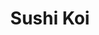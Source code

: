 ---
layout: place
title: "Sushi Koi"
permalink: /new-york/forest-hills/sushi-koi.html
stateAbbr: NY
stateName: New York
cityName: Forest Hills
seo:
  name: "Sushi Koi"
  type: Restaurant
  links: http://sushikoiny.com/
description: "Unpretentious place offering typical sushi & Japanese entrees, plus all-you-can-eat specials. Looking for sushi in Forest Hills, New York? Check out Sushi Ko..."
place_id: ChIJ-yMKWphgwokREQmPlSl4Cjg
photos:
  - name: >-
      places/ChIJ-yMKWphgwokREQmPlSl4Cjg/photos/AeeoHcKDWwdK8RMyJpJwGJt-mRrksWNYlAwEE296Xyf6ks5mttWILmXBMZ3Jge7VeG2-oLVqvk24mHYXBh01PnDlYXbDtYeOnkxuf-FfY6p8iaVNfRbhc2i3x2n25dIOXVtdtlza8t4yWWYoOq5u0tuDgbyM-LN4mR7RldpfnoSr6aR9obrNQAZtN3YJtLYf47IGR6Q4FyQpoor_wytrG6wekd1S0FGosouZR4EvZ3VWHm0JmUy-9ZTnkfl5_yzJOMe7WDYin4a6juloBMSv3kuZImkBX7sQRkDQD8cwQmWcA-MO1O9sjR1zXPzlcxGdbFH4SAVaTOJGqBwvOe-VfHirgVHQypQf7T07JUqDGX1C3SWzlJmrdPwQaa9SmAR_rt997vwFUqZM2iYPKNlYX1eS2WECAUxniSOGqu71iPNnLv8
    widthPx: 4032
    heightPx: 2268
    authorAttributions:
      - displayName: Todd Schultz
        uri: https://maps.google.com/maps/contrib/112608702894488288535
        photoUri: >-
          https://lh3.googleusercontent.com/a-/ALV-UjUWHO1Wg8rANkys4QimthzbAaIJDIhqJiuGPzyIaApwc5pXUzb5jA=s100-p-k-no-mo
    flagContentUri: >-
      https://www.google.com/local/imagery/report/?cb_client=maps_api_places.places_api&image_key=!1e10!2sCIHM0ogKEICAgID46OWLQA&hl=en-US
    googleMapsUri: >-
      https://www.google.com/maps/place//data=!3m4!1e2!3m2!1sCIHM0ogKEICAgID46OWLQA!2e10!4m2!3m1!1s0x89c260985a0a23fb:0x380a7829958f0911
  - name: >-
      places/ChIJ-yMKWphgwokREQmPlSl4Cjg/photos/AeeoHcJNP6L6NBwlARwg-Rq1sMylWvIp7MvRuB_lsA8SA79vdXFxM67jc86lsRKGqv1mT6r7ysT23b5nZcDVtbrfPCI2e7E5px3Sn-X8KMLnKche2aN6fvboUoPYn0nX65FT0bwcjk3Gu3H5NxW4awdRM-g7coRCsuOj7YsBFvqJbrPHGaKSbe0auyH4DSE0bydOjRBhmZEaeqSEyJr1HkMyRgOA9q6BSWXcymnTBcpAWBMOjjbZI-ZZM7Heyvz90pcbAc_l1RFFBVb84GOacq1YRnf2oZN2YkA4J16xoYQz2uLOguLJcVhkdrM4x-k4uh19NqcR5a7rRe2zmz6m2caL5z0rGv5JVlXrsLIg1ptKMfeKwdUcT2DVKqsVBjA5UhUQ-BFk74WhVgSAXTxJLshlE-1Euu512qa46C_tEVJFHBMoeArd
    widthPx: 4032
    heightPx: 3024
    authorAttributions:
      - displayName: Afnan Islam
        uri: https://maps.google.com/maps/contrib/104827440519552357327
        photoUri: >-
          https://lh3.googleusercontent.com/a-/ALV-UjUrHaIbxO978N9PJ_U726VKVGC67paVP-Rrj5AuPCE0yOqFL3xZ=s100-p-k-no-mo
    flagContentUri: >-
      https://www.google.com/local/imagery/report/?cb_client=maps_api_places.places_api&image_key=!1e10!2sCIHM0ogKEICAgICk4LHHqQE&hl=en-US
    googleMapsUri: >-
      https://www.google.com/maps/place//data=!3m4!1e2!3m2!1sCIHM0ogKEICAgICk4LHHqQE!2e10!4m2!3m1!1s0x89c260985a0a23fb:0x380a7829958f0911
  - name: >-
      places/ChIJ-yMKWphgwokREQmPlSl4Cjg/photos/AeeoHcJGTruvwc86zqzb9Zx2Dgzzo9P3NKEwINt7Wr_74iPjADhcaoR7MamuXP1kZjcTJ0k8QGquJKry4Dvrj07bj-z3UNrji3q13MLlOtlL51WyJSaHM0ontkZCjlZ64ycH0bLEGSBFbNRLwBNDo-JtQJUKxW2SV7g_Ci6Vk9fmslCnCd547gDFYMRVMGphKmolgJUFvOLEUj-zoPxSezlltfA6bLlDCxt8ASy4aVhoTE50w8kCRADvLgNcSBKMjeOsbUTol7SL8LBYYjV1MD40HPyDdwXyNvIApnbUuM5Es3VzY35v6y-L7PqNRlBiEPyByM58AosWiXlplDXJeVBpuO7MIo6LjppptsCuTQd9sgg0FgLZh0n_Gv3fdBxGuG35jEo_2-hFYszl1jHIJ69K0w5_P6pZlnDy9VtYoHsWzghRwRD5d5vuEBOWXTJZFgxS
    widthPx: 4000
    heightPx: 3000
    authorAttributions:
      - displayName: Mike Schnall
        uri: https://maps.google.com/maps/contrib/118263344668799873283
        photoUri: >-
          https://lh3.googleusercontent.com/a-/ALV-UjUZcSfZBDNWd5MeMpN8v8fykcg5GoOfIx0dMOjC_ey0ZSrcw_55nw=s100-p-k-no-mo
    flagContentUri: >-
      https://www.google.com/local/imagery/report/?cb_client=maps_api_places.places_api&image_key=!1e10!2sCIABIhAA3ilW-yR_E2foB1sACajD&hl=en-US
    googleMapsUri: >-
      https://www.google.com/maps/place//data=!3m4!1e2!3m2!1sCIABIhAA3ilW-yR_E2foB1sACajD!2e10!4m2!3m1!1s0x89c260985a0a23fb:0x380a7829958f0911
  - name: >-
      places/ChIJ-yMKWphgwokREQmPlSl4Cjg/photos/AeeoHcJTOfiq8V32yrfBnjfDGiUWcGENeJzHCjZyrQ7k8qKkZfM3DeU1zc1EdxIA8RDfHeT7T4jQIrDqXhaE5af5htKqxKTMD9De7B-OBrVjGmG_TbSKOsh-6O37eRN0D5UJCHowXOC1PtN3A2SYZyy4w8OkgfuSzxRix2rmIEQra3apY7mIqUbV52t4l6rGNAoQS__62VEmVqXxiRPvWNHKMp_Ne49zVAU4LAbpzS8h2IrDo_zl5qNVQV-Yo28pdUYYkLBevqfunslbPEhNjuI_HObObbnbpWWGWcMIDfrykbDpY-RO4CizvNi2Tr59JAhp2JMK9ctLMZG7j4C51QjJ_Cfgdblmv0TDF9sokTtwcnvdNyiEPm1wQ45Z85iTRYDJwfb0Ut_ZER_Wtj5g9FnpsllnqNKLbLaJOhAZJR5BM4aVYyRI
    widthPx: 4032
    heightPx: 3024
    authorAttributions:
      - displayName: Kamolidin Muminov
        uri: https://maps.google.com/maps/contrib/112101578599334794111
        photoUri: >-
          https://lh3.googleusercontent.com/a-/ALV-UjUIzUn5J_yxbtoSbNnEXRrETIacup-7nePs_FECydwR1Jh41zv4=s100-p-k-no-mo
    flagContentUri: >-
      https://www.google.com/local/imagery/report/?cb_client=maps_api_places.places_api&image_key=!1e10!2sCIHM0ogKEICAgICj7ZX3rwE&hl=en-US
    googleMapsUri: >-
      https://www.google.com/maps/place//data=!3m4!1e2!3m2!1sCIHM0ogKEICAgICj7ZX3rwE!2e10!4m2!3m1!1s0x89c260985a0a23fb:0x380a7829958f0911
  - name: >-
      places/ChIJ-yMKWphgwokREQmPlSl4Cjg/photos/AeeoHcLV3wpyXnpXi-4fJmV8OcqdZvqE2SrmUeQ_xREH0VkEu1o7R1A6SWeY-8i5GlGWhGqxXO-d2nXc7vgDrYB1Pvyw4qKydq0lSumiW3lXnZCeHEEoI55uejI1Mz2oF6xlr2TJ5p8PuztbyESY0SUUckikdlq9Wx6aRMf9gE960uyuC6tNhUX_AiwHQ9iDI0RXMhHj4Y0ZqyY89Sp-MtLuO4KssdRdjjgoOujj5tJWjHcxtZQrM_EZFlDvqVoLYdqenER_ZZIWbSvwUB2tXE4YiGyICGEZwqY-SiQ_oM6Guz4aekmLZWF7IsiNisLO5KCuQj5faXF1zh0-SjqMX3vYuDu5TmUNxthttbFbrJ2zvSe8GxayMXREo1-_N9t0djI9iKRWZRDixoWmLZ2cwQ5qTxl8rSVIHUij5JkiLcUgVgY
    widthPx: 3648
    heightPx: 2052
    authorAttributions:
      - displayName: Francis
        uri: https://maps.google.com/maps/contrib/101319210064018101158
        photoUri: >-
          https://lh3.googleusercontent.com/a/ACg8ocLpFmD4sniEj812-OPBZHrK6ng4sD-FrHhjSlkdlGeGo4S9cAV-=s100-p-k-no-mo
    flagContentUri: >-
      https://www.google.com/local/imagery/report/?cb_client=maps_api_places.places_api&image_key=!1e10!2sCIHM0ogKEICAgMCAovneIw&hl=en-US
    googleMapsUri: >-
      https://www.google.com/maps/place//data=!3m4!1e2!3m2!1sCIHM0ogKEICAgMCAovneIw!2e10!4m2!3m1!1s0x89c260985a0a23fb:0x380a7829958f0911
  - name: >-
      places/ChIJ-yMKWphgwokREQmPlSl4Cjg/photos/AeeoHcJnnRW9J5RHyINcb7CPbvKWjH_vTaCSRjUS1Yns8i_QL4W2ENXey1Ng-BBwlj92__2_9rCn7Gsz_0CC4Y94kajif8fVJiqsI0QezO8kJL9YWaEhuS4m_FlU2Z7SwhBgwrQ2Z_X3w8VTe2p7M7dXmZU2YUwmKomONIV0ZRXKGLmkg7xOTvgfJQB7i6tZSw_-b4EtgbBCeMzrRMZtkS1KQJj8EtqSN7EB2YeS6-shojCM7-54UQVtju4z6ON2vRZW7qiXB2jRgTo-3BngR5rOmzbiWUruIi7j68sXZcGMs7vc0j1i04YXyJrq5z0lpM8EDSodHJBLVAM_fnE-X-AUbyZVp4RSb03GhhnDVnM_VQSUErNgO6RHyjnhr2Eajk0E61ocIbINDdavoiPAbNkh2K5pFwJyjlymTPMMyGUYP2xTqHw
    widthPx: 3648
    heightPx: 2052
    authorAttributions:
      - displayName: Francis
        uri: https://maps.google.com/maps/contrib/101319210064018101158
        photoUri: >-
          https://lh3.googleusercontent.com/a/ACg8ocLpFmD4sniEj812-OPBZHrK6ng4sD-FrHhjSlkdlGeGo4S9cAV-=s100-p-k-no-mo
    flagContentUri: >-
      https://www.google.com/local/imagery/report/?cb_client=maps_api_places.places_api&image_key=!1e10!2sCIHM0ogKEICAgMCAovnewwE&hl=en-US
    googleMapsUri: >-
      https://www.google.com/maps/place//data=!3m4!1e2!3m2!1sCIHM0ogKEICAgMCAovnewwE!2e10!4m2!3m1!1s0x89c260985a0a23fb:0x380a7829958f0911
  - name: >-
      places/ChIJ-yMKWphgwokREQmPlSl4Cjg/photos/AeeoHcLU2YcQ7EWpJYrwlLD1z_psJ4t7cDS1E0v3Ux797p_SVC05KWSj2Sxkz5G7OFefj1W3bUJWK-O4unTnWjIRvp9G_vNXqd_SiKcqFzjtnBOGlUfMVl4feblHR04TSyIrfH9Qip_U_uxMPjssPO2_wZN1Lc5zABRHMUrzgWDNo8yEnL_8yy_818tQMjdnzNn6RjjISt4j_JkNm9l3Dg_hU_-yOHTSprh9P9RfnGPcUbFduMm7DPX0BudAMfw4Xz1YdKJw420BGfNzs9E6329Dn8i7xFejsVnrcBbaceZ1DXWwA8gmxUU4qFs3UkvyTECdE3Z_GpyjnDYdI9zLe5ZWYpUpG-H4gaxHFHdC1n9jOsQ6A_0Mkcuaip0_syobW6zv_PGJOrb4Mawyfbw52dyYLHhSHyCirGSUGCyjH09oy3LPLKgI
    widthPx: 4000
    heightPx: 3000
    authorAttributions:
      - displayName: Marty Seiler
        uri: https://maps.google.com/maps/contrib/107831234014576111981
        photoUri: >-
          https://lh3.googleusercontent.com/a-/ALV-UjUf0bNvh3J4K7I_ulijVHv7pRRpkd-OgmmOfFxI-_MQF3oXg8Nt=s100-p-k-no-mo
    flagContentUri: >-
      https://www.google.com/local/imagery/report/?cb_client=maps_api_places.places_api&image_key=!1e10!2sCIHM0ogKEICAgICV6tOTjwE&hl=en-US
    googleMapsUri: >-
      https://www.google.com/maps/place//data=!3m4!1e2!3m2!1sCIHM0ogKEICAgICV6tOTjwE!2e10!4m2!3m1!1s0x89c260985a0a23fb:0x380a7829958f0911
  - name: >-
      places/ChIJ-yMKWphgwokREQmPlSl4Cjg/photos/AeeoHcIkQM6RHZuON6UPnWDggThjStgGGrMMCdoS8WkN60CDit2JjrG1hgJ2U7obJEJJoKQhrsCJpXXNAJU5VG2G3TxMfNwrjcSYVVc_0VK8Ajr0mBtYc9Zpec9O_UAH0LUSmtFC4iNuLXDUs1D6OsHDhnnd7izLoz2ip9PkS7sf50ZkdNePJAu12f647uOVfx-fpxWjTdwHlJwoNx7F91lK4ZJZnAX5oVIzcDQxtARjpqqFM1RpJephW8wDPA_Yzc3Gi2NzAhIC-inRHjz7YV_IHgEStHe1swOvXVRMdpLCQwT-pzIdw0m5j4OrYXVMKPW_c_s1aQ1YqpPcswo3C3E7eOUwrFQFZdzOkZjSELcEe2L7WzjdnG5fp0o98YvlTLBhFNVtw-bfz8SlXAN9PantrsFnz4ogjwUz04Uvt9FzRuU
    widthPx: 3024
    heightPx: 4032
    authorAttributions:
      - displayName: A. R.
        uri: https://maps.google.com/maps/contrib/102592607972982385283
        photoUri: >-
          https://lh3.googleusercontent.com/a-/ALV-UjVN3LhIaT7dHN48UjKa38g8L9eJiAWVa2yzQfxBzxNx27OnPXfXEw=s100-p-k-no-mo
    flagContentUri: >-
      https://www.google.com/local/imagery/report/?cb_client=maps_api_places.places_api&image_key=!1e10!2sCIHM0ogKEICAgIC4-oCcfg&hl=en-US
    googleMapsUri: >-
      https://www.google.com/maps/place//data=!3m4!1e2!3m2!1sCIHM0ogKEICAgIC4-oCcfg!2e10!4m2!3m1!1s0x89c260985a0a23fb:0x380a7829958f0911
  - name: >-
      places/ChIJ-yMKWphgwokREQmPlSl4Cjg/photos/AeeoHcLylO6VT12kpRL7S_-JE2Og4ppduG_SPZswwmb3czV1lDs95WhznBLuDOaAZOWZzydfXHgQJAvJnujAhvbHYdGKeAtgQCtxZjxgMITwmXUvnSqiMJXrY-MTBsYsPqh6iEELL0drw-N6ogko-XofHp65CYSTmJ_mJnOgXB-gsa3Ckgk_iG5d7y0tRQDTotEWznKZMtdPXw9PrSIuWYXwE-LuBbwhYJMoVu_DsPxIEvxhCbGO55ObKAI0Qf3e3WGrw3Y6UlCOlv1Ceuasr5i_g-z-h3C8pE5NzHG-C-f5u7DUwF79Gb_NkA5U6nu9zLFzKQTqonNKYm8-Hz-oc0jSDkyCull8ti3v-PKeNzocAYUuLNkqr62QqttX6gSQR-Ysq1Yrf9aisKkAyOTeB0RxMnaLJXCccuTTlX3tNZPGQqzhvFDt
    widthPx: 4640
    heightPx: 2610
    authorAttributions:
      - displayName: David
        uri: https://maps.google.com/maps/contrib/112457196852369248414
        photoUri: >-
          https://lh3.googleusercontent.com/a-/ALV-UjXZrBpzSX85InRX8-3qUJn7GaTbDYvpuj_Nliz0YaPiQpkua09U=s100-p-k-no-mo
    flagContentUri: >-
      https://www.google.com/local/imagery/report/?cb_client=maps_api_places.places_api&image_key=!1e10!2sCIHM0ogKEICAgID4oaabngE&hl=en-US
    googleMapsUri: >-
      https://www.google.com/maps/place//data=!3m4!1e2!3m2!1sCIHM0ogKEICAgID4oaabngE!2e10!4m2!3m1!1s0x89c260985a0a23fb:0x380a7829958f0911
  - name: >-
      places/ChIJ-yMKWphgwokREQmPlSl4Cjg/photos/AeeoHcLEylJt2y1aRS1kGscgg56G-GoWDnoeCNpAnecJwCpXaaJLn3gbqcFK-u2QMm3IM1tc37gSCv5GOFr7yqBIYGZFYHK7VU1CKiVUrlWaBWJNlLxCeCSDlEmO1uw4Krk9C9q0bBcjfRCBvsU5C3vpvdV7kS1aOwld66zCBqClcl1TvZvjV2ZFzZhRpmUe2k50yUdmqtui75QurF-cuuQ2oGR8e46TIz50ZU14AweRpz3GDVyNvK-iZ7DSLAce-IIErek891xGmuuUMNPG2cCoK34RgHKi9B8hm9PaOUwytxNOhwhhhqz5iVrgN2iuUORW-93o822ju15oXZD52KvHYPDGx-tgNggQbBWlT5hkg0498IN6M7hWbKJ893uaTl_jq9cld6fFrHA4SLdVHfZ2N9yUADisb1OGL-wlJjyuCRYasczc
    widthPx: 2560
    heightPx: 1920
    authorAttributions:
      - displayName: S Primo
        uri: https://maps.google.com/maps/contrib/106287927987793484059
        photoUri: >-
          https://lh3.googleusercontent.com/a-/ALV-UjUnZKyvsjo_4WMg3vnXewMmQidOYR9yrWT0YEG_Y_t6uXZJlZFQ7g=s100-p-k-no-mo
    flagContentUri: >-
      https://www.google.com/local/imagery/report/?cb_client=maps_api_places.places_api&image_key=!1e10!2sCIHM0ogKEICAgICky-ak0QE&hl=en-US
    googleMapsUri: >-
      https://www.google.com/maps/place//data=!3m4!1e2!3m2!1sCIHM0ogKEICAgICky-ak0QE!2e10!4m2!3m1!1s0x89c260985a0a23fb:0x380a7829958f0911
address: 116-37 Queens Blvd, Forest Hills, NY 11375, USA
street: 116-37 Queens Blvd
city: Forest Hills
state: NY
zip: '11375'
country: USA
neighborhood: Forest Hills
latitude: '40.715827'
longitude: '-73.832441'
accessibility_options:
  wheelchairAccessibleEntrance: true
  wheelchairAccessibleRestroom: true
  wheelchairAccessibleSeating: true
business_status: OPERATIONAL
name: Sushi Koi
google_maps_links:
  directionsUri: >-
    https://www.google.com/maps/dir//''/data=!4m7!4m6!1m1!4e2!1m2!1m1!1s0x89c260985a0a23fb:0x380a7829958f0911!3e0
  placeUri: https://maps.google.com/?cid=4038172135889242385
  writeAReviewUri: >-
    https://www.google.com/maps/place//data=!4m3!3m2!1s0x89c260985a0a23fb:0x380a7829958f0911!12e1
  reviewsUri: >-
    https://www.google.com/maps/place//data=!4m4!3m3!1s0x89c260985a0a23fb:0x380a7829958f0911!9m1!1b1
  photosUri: >-
    https://www.google.com/maps/place//data=!4m3!3m2!1s0x89c260985a0a23fb:0x380a7829958f0911!10e5
primary_type: Sushi Restaurant
opening_hours:
  regular: null
  current: null
secondary_opening_hours:
  regular:
    weekdayDescriptions: null
    type: null
  current:
    weekdayDescriptions: null
    type: null
phone: (718) 261-8932
price_level: PRICE_LEVEL_INEXPENSIVE
price_range: $10 &ndash; $20
rating: '3.9'
rating_count: 166
website: http://sushikoiny.com/
reviews:
  - name: >-
      places/ChIJ-yMKWphgwokREQmPlSl4Cjg/reviews/ChdDSUhNMG9nS0VJQ0FnTURBMXYyX3ZRRRAB
    relativePublishTimeDescription: 2 months ago
    rating: 1
    text:
      text: >-
        The worst restaurant I have ever been to.

        My son and I went to this restaurant today. The server here had an
        extremely bad attitude. I think she might be the owner. We waited for
        half an hour but our food still hadn’t arrived. My son was very hungry.
        I told her nicely that my son was very hungry and asked if they could
        prepare the food quickly. Then, she came over aggressively and blamed
        me, saying that if I was in a hurry, I should have told her in advance.


        At that time, only my son and I were in the restaurant—there were no
        other customers. She said they weren’t just serving me but also handling
        takeout orders. But shouldn’t she have informed me in advance, saying
        something like, ‘Sorry, we have a big takeout order to handle, so your
        food might be delayed’?


        I’m not the owner of this restaurant—how would I know they were working
        on a large order? It was their failure to communicate, yet she blamed me
        to my face. On top of that, she kept cursing me in Fuzhounese from the
        back, not realizing that I am also Fuzhounese and understood everything
        she said.


        If you want to run a business in Kew Gardens, you should first learn how
        to treat people properly.
      languageCode: en
    originalText:
      text: >-
        The worst restaurant I have ever been to.

        My son and I went to this restaurant today. The server here had an
        extremely bad attitude. I think she might be the owner. We waited for
        half an hour but our food still hadn’t arrived. My son was very hungry.
        I told her nicely that my son was very hungry and asked if they could
        prepare the food quickly. Then, she came over aggressively and blamed
        me, saying that if I was in a hurry, I should have told her in advance.


        At that time, only my son and I were in the restaurant—there were no
        other customers. She said they weren’t just serving me but also handling
        takeout orders. But shouldn’t she have informed me in advance, saying
        something like, ‘Sorry, we have a big takeout order to handle, so your
        food might be delayed’?


        I’m not the owner of this restaurant—how would I know they were working
        on a large order? It was their failure to communicate, yet she blamed me
        to my face. On top of that, she kept cursing me in Fuzhounese from the
        back, not realizing that I am also Fuzhounese and understood everything
        she said.


        If you want to run a business in Kew Gardens, you should first learn how
        to treat people properly.
      languageCode: en
    authorAttribution:
      displayName: yan chen
      uri: https://www.google.com/maps/contrib/110338357807088418731/reviews
      photoUri: >-
        https://lh3.googleusercontent.com/a/ACg8ocLfqcDOWf-V54pJY2YAaq9no35wGgzwJmXteiDQpBVggE6A=s128-c0x00000000-cc-rp-mo
    publishTime: '2025-02-08T20:25:21.284231Z'
    flagContentUri: >-
      https://www.google.com/local/review/rap/report?postId=ChdDSUhNMG9nS0VJQ0FnTURBMXYyX3ZRRRAB&d=17924085&t=1
    googleMapsUri: >-
      https://www.google.com/maps/reviews/data=!4m6!14m5!1m4!2m3!1sChdDSUhNMG9nS0VJQ0FnTURBMXYyX3ZRRRAB!2m1!1s0x89c260985a0a23fb:0x380a7829958f0911
  - name: >-
      places/ChIJ-yMKWphgwokREQmPlSl4Cjg/reviews/ChdDSUhNMG9nS0VJQ0FnSUNfN0lLZ29BRRAB
    relativePublishTimeDescription: 2 months ago
    rating: 1
    text:
      text: >-
        Server was rude and not attentive. Food was bland and portions are
        incredibly small. Avoid this place! Never offered to remake anything and
        the server threw the check at us at the end because we said we wanted
        her to take back a dish we didn't enjoy. We also would've gladly paid
        any difference for the price of the item we got instead.
      languageCode: en
    originalText:
      text: >-
        Server was rude and not attentive. Food was bland and portions are
        incredibly small. Avoid this place! Never offered to remake anything and
        the server threw the check at us at the end because we said we wanted
        her to take back a dish we didn't enjoy. We also would've gladly paid
        any difference for the price of the item we got instead.
      languageCode: en
    authorAttribution:
      displayName: Kimberly
      uri: https://www.google.com/maps/contrib/115367439191792923535/reviews
      photoUri: >-
        https://lh3.googleusercontent.com/a-/ALV-UjVIbG0n2OweG16YMJuM-MZrqCl9-ttPFioFuSYnKGqEgdlRBUaD=s128-c0x00000000-cc-rp-mo
    publishTime: '2025-01-14T03:02:45.183122Z'
    flagContentUri: >-
      https://www.google.com/local/review/rap/report?postId=ChdDSUhNMG9nS0VJQ0FnSUNfN0lLZ29BRRAB&d=17924085&t=1
    googleMapsUri: >-
      https://www.google.com/maps/reviews/data=!4m6!14m5!1m4!2m3!1sChdDSUhNMG9nS0VJQ0FnSUNfN0lLZ29BRRAB!2m1!1s0x89c260985a0a23fb:0x380a7829958f0911
  - name: >-
      places/ChIJ-yMKWphgwokREQmPlSl4Cjg/reviews/ChdDSUhNMG9nS0VJQ0FnTUNnbWJ2djVnRRAB
    relativePublishTimeDescription: a month ago
    rating: 1
    text:
      text: >-
        The food is great but the customer service is so bad it brings the
        rating down to a 1 star. The lady at the front is rude, delusional and
        downright stupid.
      languageCode: en
    originalText:
      text: >-
        The food is great but the customer service is so bad it brings the
        rating down to a 1 star. The lady at the front is rude, delusional and
        downright stupid.
      languageCode: en
    authorAttribution:
      displayName: Sifan A
      uri: https://www.google.com/maps/contrib/100170753356119585934/reviews
      photoUri: >-
        https://lh3.googleusercontent.com/a/ACg8ocLrJp-cMvJFdLvOyAgnMsLz_4ttFKzwgs4B_CZJ9HrkejevIg=s128-c0x00000000-cc-rp-mo
    publishTime: '2025-02-18T21:53:16.652206Z'
    flagContentUri: >-
      https://www.google.com/local/review/rap/report?postId=ChdDSUhNMG9nS0VJQ0FnTUNnbWJ2djVnRRAB&d=17924085&t=1
    googleMapsUri: >-
      https://www.google.com/maps/reviews/data=!4m6!14m5!1m4!2m3!1sChdDSUhNMG9nS0VJQ0FnTUNnbWJ2djVnRRAB!2m1!1s0x89c260985a0a23fb:0x380a7829958f0911
  - name: >-
      places/ChIJ-yMKWphgwokREQmPlSl4Cjg/reviews/ChdDSUhNMG9nS0VJQ0FnSUMtbHREUWx3RRAB
    relativePublishTimeDescription: 2 years ago
    rating: 5
    text:
      text: >-
        Excellent customer service, Tina always makes me feel at home when I’m
        there. They take great measures to ensure their quality of food is
        always fresh, taste is spectacular. Recommend!
      languageCode: en
    originalText:
      text: >-
        Excellent customer service, Tina always makes me feel at home when I’m
        there. They take great measures to ensure their quality of food is
        always fresh, taste is spectacular. Recommend!
      languageCode: en
    authorAttribution:
      displayName: Madee Zhang
      uri: https://www.google.com/maps/contrib/117377738915844693628/reviews
      photoUri: >-
        https://lh3.googleusercontent.com/a-/ALV-UjXvGEt0EkrPlMRNrwN0huWgjSSKoS0xdf5FV4NnNg8zMwoRR4k=s128-c0x00000000-cc-rp-mo
    publishTime: '2022-11-03T03:59:56.535308Z'
    flagContentUri: >-
      https://www.google.com/local/review/rap/report?postId=ChdDSUhNMG9nS0VJQ0FnSUMtbHREUWx3RRAB&d=17924085&t=1
    googleMapsUri: >-
      https://www.google.com/maps/reviews/data=!4m6!14m5!1m4!2m3!1sChdDSUhNMG9nS0VJQ0FnSUMtbHREUWx3RRAB!2m1!1s0x89c260985a0a23fb:0x380a7829958f0911
  - name: >-
      places/ChIJ-yMKWphgwokREQmPlSl4Cjg/reviews/ChdDSUhNMG9nS0VJQ0FnSUNycXBmd2x3RRAB
    relativePublishTimeDescription: 9 months ago
    rating: 2
    text:
      text: >-
        We walked into an empty restaurant on a Friday night and that should’ve
        been our first clue as to what to expect. The sushi was bearable at
        best. The shrimp in the sushi was not deveined and the food was hard to
        finish. We bought some rolls that were served hot that should not have
        been hot.. the fish looks grey and weeks old. The server was cordial but
        service was very slow, and she was on the phone for the most part. The
        server added 15% tip to our bill without our knowledge (party of
        four..)…when she did the absolute bare minimum…Do not recommend this
        place whatsoever.
      languageCode: en
    originalText:
      text: >-
        We walked into an empty restaurant on a Friday night and that should’ve
        been our first clue as to what to expect. The sushi was bearable at
        best. The shrimp in the sushi was not deveined and the food was hard to
        finish. We bought some rolls that were served hot that should not have
        been hot.. the fish looks grey and weeks old. The server was cordial but
        service was very slow, and she was on the phone for the most part. The
        server added 15% tip to our bill without our knowledge (party of
        four..)…when she did the absolute bare minimum…Do not recommend this
        place whatsoever.
      languageCode: en
    authorAttribution:
      displayName: Aiman Raisa
      uri: https://www.google.com/maps/contrib/108161735162952760552/reviews
      photoUri: >-
        https://lh3.googleusercontent.com/a-/ALV-UjVT8sVBMjTfYaXvnwd94ZleScEY-ZW7ogaLcOcqPM6nYl9ca_ViDQ=s128-c0x00000000-cc-rp-mo
    publishTime: '2024-07-06T01:53:04.219587Z'
    flagContentUri: >-
      https://www.google.com/local/review/rap/report?postId=ChdDSUhNMG9nS0VJQ0FnSUNycXBmd2x3RRAB&d=17924085&t=1
    googleMapsUri: >-
      https://www.google.com/maps/reviews/data=!4m6!14m5!1m4!2m3!1sChdDSUhNMG9nS0VJQ0FnSUNycXBmd2x3RRAB!2m1!1s0x89c260985a0a23fb:0x380a7829958f0911
parking_options:
  valetParking: false
payment_options:
  acceptsCreditCards: true
  acceptsDebitCards: true
  acceptsCashOnly: false
  acceptsNfc: true
allow_dogs: null
curbside_pickup: true
delivery: true
dine_in: true
good_for_children: true
good_for_groups: true
good_for_sports: false
live_music: false
menu_for_children: false
outdoor_seating: false
reservable: null
restroom: true
serves_beer: true
serves_breakfast: null
serves_brunch: null
serves_cocktails: null
serves_coffee: null
serves_dinner: true
serves_dessert: true
serves_lunch: true
serves_vegetarian_food: true
serves_wine: true
takeout: true
summary: >-
  Unpretentious place offering typical sushi & Japanese entrees, plus
  all-you-can-eat specials.

---